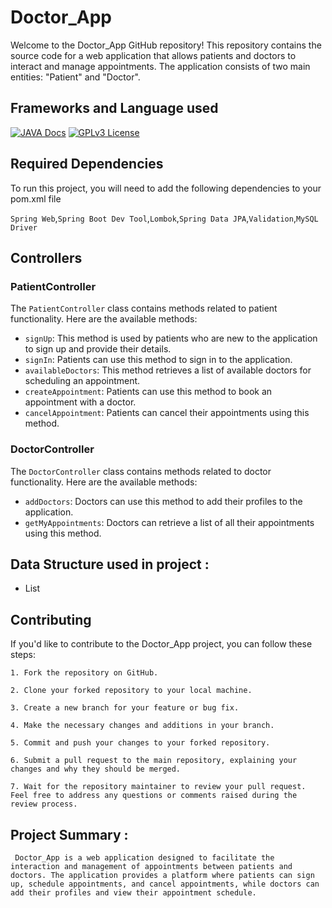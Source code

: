 
# Doctor_App

Welcome to the Doctor_App GitHub repository! This repository contains the source code for a web application that allows patients and doctors to interact and manage appointments. The application consists of two main entities: "Patient" and "Doctor".



## Frameworks and Language used

[![JAVA Docs](https://img.shields.io/badge/JAVA-v20.0.1-blue.svg)](https://docs.oracle.com/en/java/)
[![GPLv3 License](https://img.shields.io/badge/Spring_Boot-v3.0.6-yellow.svg)](https://docs.spring.io/spring-boot/docs/current/reference/htmlsingle/)


## Required Dependencies

To run this project, you will need to add the following dependencies to your pom.xml file

`Spring Web`,`Spring Boot Dev Tool`,`Lombok`,`Spring Data JPA`,`Validation`,`MySQL Driver`



## Controllers
### PatientController

The `PatientController` class contains methods related to patient functionality. Here are the available methods:

* `signUp`: This method is used by patients who are new to the application to sign up and provide their details.
* `signIn`: Patients can use this method to sign in to the application.
* `availableDoctors`: This method retrieves a list of available doctors for scheduling an appointment.
* `createAppointment`: Patients can use this method to book an appointment with a doctor.
* `cancelAppointment`: Patients can cancel their appointments using this method.

### DoctorController

The `DoctorController` class contains methods related to doctor functionality. Here are the available methods:

* `addDoctors`: Doctors can use this method to add their profiles to the application.
* `getMyAppointments`: Doctors can retrieve a list of all their appointments using this method.

## Data Structure used in project :
- List

## Contributing
If you'd like to contribute to the Doctor_App project, you can follow these steps:

    1. Fork the repository on GitHub.

    2. Clone your forked repository to your local machine.

    3. Create a new branch for your feature or bug fix.

    4. Make the necessary changes and additions in your branch.

    5. Commit and push your changes to your forked repository.

    6. Submit a pull request to the main repository, explaining your changes and why they should be merged.

    7. Wait for the repository maintainer to review your pull request. Feel free to address any questions or comments raised during the review process.

## Project Summary :

````
 Doctor_App is a web application designed to facilitate the interaction and management of appointments between patients and doctors. The application provides a platform where patients can sign up, schedule appointments, and cancel appointments, while doctors can add their profiles and view their appointment schedule.
 
````

